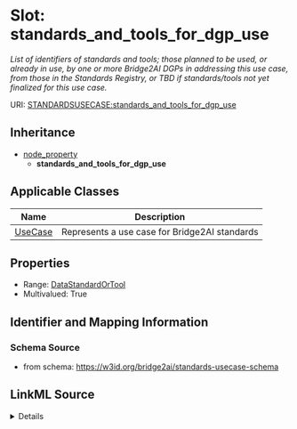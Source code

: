 # Slot: standards_and_tools_for_dgp_use
_List of identifiers of standards and tools; those planned to be used, or already in use, by one or more Bridge2AI DGPs in addressing this use case, from those in the Standards Registry, or TBD if standards/tools not yet finalized for this use case._


URI: [STANDARDSUSECASE:standards_and_tools_for_dgp_use](https://w3id.org/bridge2ai/standards-usecase-schema/standards_and_tools_for_dgp_use)




## Inheritance

* [node_property](node_property.md)
    * **standards_and_tools_for_dgp_use**





## Applicable Classes

| Name | Description |
| --- | --- |
[UseCase](UseCase.md) | Represents a use case for Bridge2AI standards






## Properties

* Range: [DataStandardOrTool](DataStandardOrTool.md)
* Multivalued: True








## Identifier and Mapping Information







### Schema Source


* from schema: https://w3id.org/bridge2ai/standards-usecase-schema




## LinkML Source

<details>
```yaml
name: standards_and_tools_for_dgp_use
description: List of identifiers of standards and tools; those planned to be used,
  or already in use, by one or more Bridge2AI DGPs in addressing this use case, from
  those in the Standards Registry, or TBD if standards/tools not yet finalized for
  this use case.
from_schema: https://w3id.org/bridge2ai/standards-usecase-schema
rank: 1000
is_a: node property
domain: NamedThing
multivalued: true
alias: standards_and_tools_for_dgp_use
domain_of:
- UseCase
range: DataStandardOrTool

```
</details>